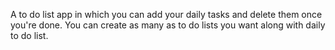 A to do list app in which you can add your daily tasks and delete them once you're done.
You can create as many as to do lists you want along with daily to do list.
